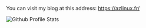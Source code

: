 You can visit my blog at this address: https://azlinux.fr/

![Github Profile Stats](https://github-readme-stats.vercel.app/api?username=baptiste313&show_icons=true&lang=FR)
